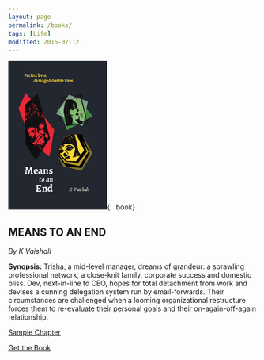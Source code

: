 ```yaml
---
layout: page
permalink: /books/
tags: [Life]
modified: 2016-07-12
---
```


![image-left](/images/book.jpg){: .book} 

## MEANS TO AN END
*By K Vaishali*

**Synopsis:** Trisha, a mid-level manager, dreams of grandeur: a sprawling professional network, a close-knit family, corporate success and domestic bliss. Dev, next-in-line to CEO, hopes for total detachment from work and devises a cunning delegation system run by email-forwards. Their circumstances are challenged when a looming organizational restructure forces them to re-evaluate their personal goals and their on-again-off-again relationship. 

<p><a href="http://kvaishali.com/Books/Sample.pdf" target="_blank" class="btn">Sample Chapter</a></p>
<p><a href="http://amzn.to/2jl0kuj" target="_blank" class="btn">Get the Book</a></p>